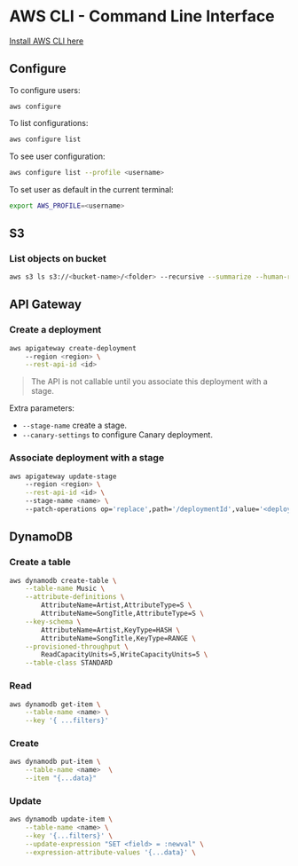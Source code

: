 # AWS CLI - Command Line Interface

[Install AWS CLI here](https://docs.aws.amazon.com/cli/latest/userguide/getting-started-install.html)

## Configure

To configure users:
```
aws configure
```

To list configurations:
```sh
aws configure list
```

To see user configuration:
```sh
aws configure list --profile <username>
```

To set user as default in the current terminal:
```sh
export AWS_PROFILE=<username>
```

## S3

### List objects on bucket
```sh
aws s3 ls s3://<bucket-name>/<folder> --recursive --summarize --human-readable
```

## API Gateway

### Create a deployment
```sh
aws apigateway create-deployment
    --region <region> \
    --rest-api-id <id>
```
> The API is not callable until you associate this deployment with a stage.

Extra parameters:
- `--stage-name` create a stage.
- `--canary-settings` to configure Canary deployment.

### Associate deployment with a stage
```sh
aws apigateway update-stage
    --region <region> \
    --rest-api-id <id> \ 
    --stage-name <name> \ 
    --patch-operations op='replace',path='/deploymentId',value='<deployment-id>'
```

## DynamoDB

### Create a table
```sh
aws dynamodb create-table \
    --table-name Music \
    --attribute-definitions \
        AttributeName=Artist,AttributeType=S \
        AttributeName=SongTitle,AttributeType=S \
    --key-schema \
        AttributeName=Artist,KeyType=HASH \
        AttributeName=SongTitle,KeyType=RANGE \
    --provisioned-throughput \
        ReadCapacityUnits=5,WriteCapacityUnits=5 \
    --table-class STANDARD
```

### Read
```sh
aws dynamodb get-item \
    --table-name <name> \
    --key '{ ...filters}'
```

### Create
```sh
aws dynamodb put-item \
    --table-name <name>  \
    --item "{...data}"
```

### Update
```sh
aws dynamodb update-item \
    --table-name <name> \
    --key '{...filters}' \
    --update-expression "SET <field> = :newval" \
    --expression-attribute-values '{...data}' \
```
